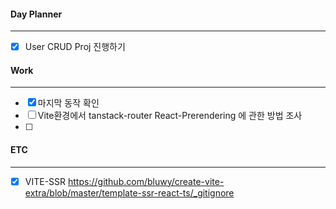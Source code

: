 
#### Day Planner
---
- [x] User CRUD Proj 진행하기


#### Work
---
- [x] 마지막 동작 확인
- [ ] Vite환경에서 tanstack-router React-Prerendering 에 관한 방법 조사
- [ ] 

#### ETC
---
- [x] VITE-SSR https://github.com/bluwy/create-vite-extra/blob/master/template-ssr-react-ts/_gitignore